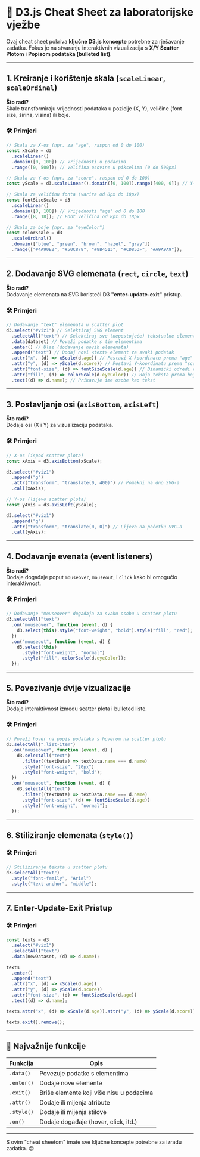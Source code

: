 # 📘 **D3.js Cheat Sheet za laboratorijske vježbe**

Ovaj cheat sheet pokriva **ključne D3.js koncepte** potrebne za rješavanje zadatka. Fokus je na stvaranju interaktivnih vizualizacija s **X/Y Scatter Plotom** i **Popisom podataka (bulleted list)**.

---

## **1. Kreiranje i korištenje skala (`scaleLinear`, `scaleOrdinal`)**

**Što radi?**  
Skale transformiraju vrijednosti podataka u pozicije (X, Y), veličine (font size, širina, visina) ili boje.

### 🛠️ **Primjeri**

```javascript
// Skala za X-os (npr. za "age", raspon od 0 do 100)
const xScale = d3
  .scaleLinear()
  .domain([0, 100]) // Vrijednosti u podacima
  .range([0, 500]); // Veličina osovine u pikselima (0 do 500px)

// Skala za Y-os (npr. za "score", raspon od 0 do 100)
const yScale = d3.scaleLinear().domain([0, 100]).range([400, 0]); // Y-os ide odozdo prema gore (veće vrijednosti gore)

// Skala za veličinu fonta (varira od 8px do 18px)
const fontSizeScale = d3
  .scaleLinear()
  .domain([0, 100]) // Vrijednosti "age" od 0 do 100
  .range([8, 18]); // Font veličina od 8px do 18px

// Skala za boje (npr. za "eyeColor")
const colorScale = d3
  .scaleOrdinal()
  .domain(["blue", "green", "brown", "hazel", "gray"])
  .range(["#4A90E2", "#50C878", "#8B4513", "#CD853F", "#A9A9A9"]);
```

---

## **2. Dodavanje SVG elemenata (`rect`, `circle`, `text`)**

**Što radi?**  
Dodavanje elemenata na SVG koristeći D3 **"enter-update-exit"** pristup.

### 🛠️ **Primjeri**

```javascript
// Dodavanje "text" elemenata u scatter plot
d3.select("#viz1") // Selektiraj SVG element
  .selectAll("text") // Selektiraj sve (nepostojeće) tekstualne elemente
  .data(dataset) // Poveži podatke s tim elementima
  .enter() // Ulaz (dodavanje novih elemenata)
  .append("text") // Dodaj novi <text> element za svaki podatak
  .attr("x", (d) => xScale(d.age)) // Postavi X-koordinatu prema "age"
  .attr("y", (d) => yScale(d.score)) // Postavi Y-koordinatu prema "score"
  .attr("font-size", (d) => fontSizeScale(d.age)) // Dinamički odredi veličinu fonta
  .attr("fill", (d) => colorScale(d.eyeColor)) // Boja teksta prema boji očiju
  .text((d) => d.name); // Prikazuje ime osobe kao tekst
```

---

## **3. Postavljanje osi (`axisBottom`, `axisLeft`)**

**Što radi?**  
Dodaje osi (X i Y) za vizualizaciju podataka.

### 🛠️ **Primjeri**

```javascript
// X-os (ispod scatter plota)
const xAxis = d3.axisBottom(xScale);

d3.select("#viz1")
  .append("g")
  .attr("transform", "translate(0, 400)") // Pomakni na dno SVG-a
  .call(xAxis);

// Y-os (lijevo scatter plota)
const yAxis = d3.axisLeft(yScale);

d3.select("#viz1")
  .append("g")
  .attr("transform", "translate(0, 0)") // Lijevo na početku SVG-a
  .call(yAxis);
```

---

## **4. Dodavanje evenata (event listeners)**

**Što radi?**  
Dodaje događaje poput `mouseover`, `mouseout`, i `click` kako bi omogućio interaktivnost.

### 🛠️ **Primjeri**

```javascript
// Dodavanje "mouseover" događaja za svaku osobu u scatter plotu
d3.selectAll("text")
  .on("mouseover", function (event, d) {
    d3.select(this).style("font-weight", "bold").style("fill", "red");
  })
  .on("mouseout", function (event, d) {
    d3.select(this)
      .style("font-weight", "normal")
      .style("fill", colorScale(d.eyeColor));
  });
```

---

## **5. Povezivanje dvije vizualizacije**

**Što radi?**  
Dodaje interaktivnost između scatter plota i bulleted liste.

### 🛠️ **Primjeri**

```javascript
// Poveži hover na popis podataka s hoverom na scatter plotu
d3.selectAll(".list-item")
  .on("mouseover", function (event, d) {
    d3.selectAll("text")
      .filter((textData) => textData.name === d.name)
      .style("font-size", "20px")
      .style("font-weight", "bold");
  })
  .on("mouseout", function (event, d) {
    d3.selectAll("text")
      .filter((textData) => textData.name === d.name)
      .style("font-size", (d) => fontSizeScale(d.age))
      .style("font-weight", "normal");
  });
```

---

## **6. Stiliziranje elemenata (`style()`)**

### 🛠️ **Primjeri**

```javascript
// Stiliziranje teksta u scatter plotu
d3.selectAll("text")
  .style("font-family", "Arial")
  .style("text-anchor", "middle");
```

---

## **7. Enter-Update-Exit Pristup**

### 🛠️ **Primjeri**

```javascript
const texts = d3
  .select("#viz1")
  .selectAll("text")
  .data(newDataset, (d) => d.name);

texts
  .enter()
  .append("text")
  .attr("x", (d) => xScale(d.age))
  .attr("y", (d) => yScale(d.score))
  .attr("font-size", (d) => fontSizeScale(d.age))
  .text((d) => d.name);

texts.attr("x", (d) => xScale(d.age)).attr("y", (d) => yScale(d.score));

texts.exit().remove();
```

---

## 📘 **Najvažnije funkcije**

| **Funkcija** | **Opis**                                 |
| ------------ | ---------------------------------------- |
| `.data()`    | Povezuje podatke s elementima            |
| `.enter()`   | Dodaje nove elemente                     |
| `.exit()`    | Briše elemente koji više nisu u podacima |
| `.attr()`    | Dodaje ili mijenja atribute              |
| `.style()`   | Dodaje ili mijenja stilove               |
| `.on()`      | Dodaje događaje (hover, click, itd.)     |

---

S ovim "cheat sheetom" imate sve ključne koncepte potrebne za izradu zadatka. 😊

